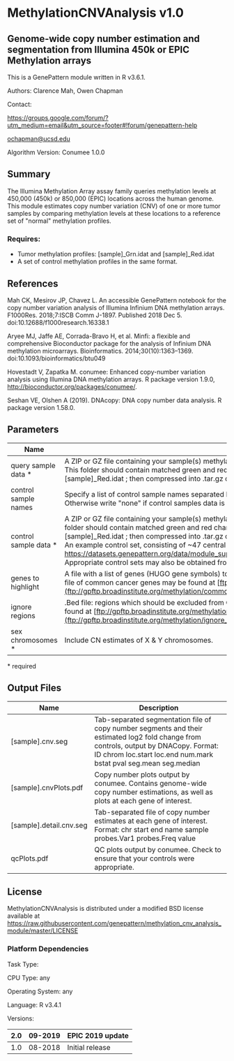 # MethylationCNVAnalysis v1.0
## Genome-wide copy number estimation and segmentation from Illumina 450k or EPIC Methylation arrays

This is a GenePattern module written in R v3.6.1.

Authors: Clarence Mah, Owen Chapman

Contact:

https://groups.google.com/forum/?utm_medium=email&utm_source=footer#!forum/genepattern-help

ochapman@ucsd.edu

Algorithm Version: Conumee 1.0.0

## Summary
The Illumina Methylation Array assay family queries methylation levels at 450,000 (450k) or 850,000 (EPIC) locations across the human genome. This module estimates copy number variation (CNV) of one or more tumor samples by comparing methylation levels at these locations to a reference set of "normal" methylation profiles.

### Requires:
- Tumor methylation profiles: [sample]_Grn.idat and [sample]_Red.idat
- A set of control methylation profiles in the same format.

## References
Mah CK, Mesirov JP, Chavez L. An accessible GenePattern notebook for the copy number variation analysis of Illumina Infinium DNA methylation arrays. F1000Res. 2018;7:ISCB Comm J-1897. Published 2018 Dec 5. doi:10.12688/f1000research.16338.1

Aryee MJ, Jaffe AE, Corrada-Bravo H, et al. Minfi: a flexible and comprehensive Bioconductor package for the analysis of Infinium DNA methylation microarrays. Bioinformatics. 2014;30(10):1363–1369. doi:10.1093/bioinformatics/btu049

Hovestadt V, Zapatka M. conumee: Enhanced copy-number variation analysis using Illumina DNA methylation arrays. R package version 1.9.0, http://bioconductor.org/packages/conumee/.

Seshan VE, Olshen A (2019). DNAcopy: DNA copy number data analysis. R package version 1.58.0.

## Parameters
| Name  |	Description |
|-------|-------------|
| query sample data *	| A ZIP or GZ file containing your sample(s) methylation microarray data in the Illumina Demo Dataset folder structure.<br>This folder should contain matched green and red channel files for each query sample, formatted as \[sample\]\_Grn.idat and \[sample\]\_Red.idat ; then compressed into .tar.gz or .zip. |
| control sample names | Specify a list of control sample names separated by commas if the control sample data is included in the "sample data" file. Otherwise write "none" if control samples data is separate. |
| control sample data *	| A ZIP or GZ file containing your sample(s) methylation microarray data in the Illumina Demo Dataset folder structure. This folder should contain matched green and red channel files for each query sample, formatted as \[sample\]\_Grn.idat and \[sample\]\_Red.idat ; then compressed into .tar.gz or .zip.<br>An example control set, consisting of ~47 central nervous brain tumors, may be found at https://datasets.genepattern.org/data/module_support_files/MethylationCNVAnalysis/Methyl_cnv/CNS_450k_controls.tar.gz. Appropriate control sets may also be obtained from the ENCODE database. |
| genes to highlight	| A file with a list of genes (HUGO gene symbols) to highlight in output plots. Format as one gene symbol per line. An example file of common cancer genes may be found at [ftp://gpftp.broadinstitute.org/methylation/common_cancer_genes.txt](ftp://gpftp.broadinstitute.org/methylation/common_cancer_genes.txt) |
| ignore regions	| .Bed file: regions which should be excluded from CN analysis (hg19). A standard file of highly repetitive regions may be found at [ftp://gpftp.broadinstitute.org/methylation/ignore_regions.bed](ftp://gpftp.broadinstitute.org/methylation/ignore_regions.bed) |
| sex chromosomes *	| Include CN estimates of X & Y chromosomes. |
\* required

## Output Files
Name |	Description
-----|------------
[sample].cnv.seg	| Tab-separated segmentation file of copy number segments and their estimated log2 fold change from controls, output by DNACopy. Format: ID    chrom    loc.start    loc.end    num.mark    bstat    pval    seg.mean    seg.median
[sample].cnvPlots.pdf	| Copy number plots output by conumee. Contains genome-wide copy number estimations, as well as plots at each gene of interest.
[sample].detail.cnv.seg	| Tab-separated file of copy number estimates at each gene of interest.<br>Format: chr    start    end    name    sample    probes.Var1    probes.Freq    value
qcPlots.pdf	| QC plots output by conumee. Check to ensure that your controls were appropriate.

## License
MethylationCNVAnalysis is distributed under a modified BSD license available at https://raw.githubusercontent.com/genepattern/methylation_cnv_analysis_module/master/LICENSE

### Platform Dependencies
Task Type:

CPU Type:
any

Operating System:
any

Language:
R v3.4.1

Versions:

2.0 | 09-2019 | EPIC 2019 update
----|---------|----------------
1.0 | 08-2018 | Initial release
